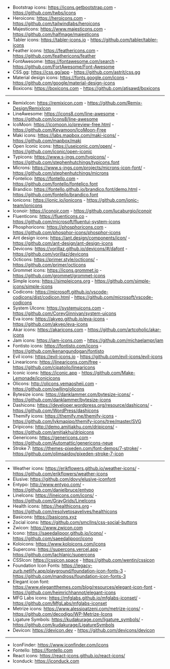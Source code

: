 
- Bootstrap icons: https://icons.getbootstrap.com - https://github.com/twbs/icons
- Heroicons: https://heroicons.com - https://github.com/tailwindlabs/heroicons
- Majesticons: https://www.majesticons.com - https://github.com/halfmage/majesticons
- Tabler icons: https://tabler-icons.io - https://github.com/tabler/tabler-icons
- Feather icons: https://feathericons.com - https://github.com/feathericons/feather
- FontAwesome: https://fontawesome.com/search - https://github.com/FortAwesome/Font-Awesome
- CSS.gg: https://css.gg/app - https://github.com/astrit/css.gg
- Material design icons: https://fonts.google.com/icons - https://github.com/google/material-design-icons
- Boxicons: https://boxicons.com - https://github.com/atisawd/boxicons

---

- RemixIcon: https://remixicon.com - https://github.com/Remix-Design/RemixIcon
- LineAwesome: https://icons8.com/line-awesome - https://github.com/icons8/line-awesome
- IcoMoon: https://icomoon.io/preview-free.html - https://github.com/Keyamoon/IcoMoon-Free
- Maki icons: https://labs.mapbox.com/maki-icons/ - https://github.com/mapbox/maki
- Open Iconic icons: https://useiconic.com/open/ - https://github.com/iconic/open-iconic
- Typicons: https://www.s-ings.com/typicons/ - https://github.com/stephenhutchings/typicons.font
- Microns: https://www.s-ings.com/projects/microns-icon-font/ - https://github.com/stephenhutchings/microns
- Fontelico: https://fontello.com - https://github.com/fontello/fontelico.font
- Brandico: https://fontello.github.io/brandico.font/demo.html - https://github.com/fontello/brandico.font
- Ionicons: https://ionic.io/ionicons - https://github.com/ionic-team/ionicons
- Iconoir: https://iconoir.com - https://github.com/lucaburgio/iconoir
- Fluenticons: https://fluenticons.co - https://github.com/microsoft/fluentui-system-icons
- Phosphoricons: https://phosphoricons.com - https://github.com/phosphor-icons/phosphor-icons
- Ant design icons: https://ant.design/components/icon/ - https://github.com/ant-design/ant-design-icons
- Devicons: https://vorillaz.github.io/devicons/#/dafont - https://github.com/vorillaz/devicons
- Octicons: https://primer.style/octicons/ - https://github.com/primer/octicons
- Grommet icons: https://icons.grommet.io - https://github.com/grommet/grommet-icons
- Simple icons: https://simpleicons.org - https://github.com/simple-icons/simple-icons
- Codicons: https://microsoft.github.io/vscode-codicons/dist/codicon.html - https://github.com/microsoft/vscode-codicons
- System UIcons: https://systemuicons.com - https://github.com/CoreyGinnivan/system-uicons
- Eva icons: https://akveo.github.io/eva-icons - https://github.com/akveo/eva-icons
- Akar icons: https://akaricons.com - https://github.com/artcoholic/akar-icons
- Jam icons: https://jam-icons.com - https://github.com/michaelampr/jam
- Fontisto icons: https://fontisto.com/icons - https://github.com/kenangundogan/fontisto
- Evil icons: https://evil-icons.io - https://github.com/evil-icons/evil-icons
- Linearicons: https://linearicons.com/free - https://github.com/cjpatoilo/linearicons
- Iconic icons: https://iconic.app - https://github.com/Make-Lemonade/iconicicons
- Olicons: http://olicons.yemaosheji.com - https://github.com/owlling/olicons
- Bytesize icons: https://danklammer.com/bytesize-icons/ - https://github.com/danklammer/bytesize-icons
- Dashicons: https://developer.wordpress.org/resource/dashicons/ - https://github.com/WordPress/dashicons
- Themify icons: https://themify.me/themify-icons - https://github.com/lykmapipo/themify-icons/tree/master/SVG
- Dripicons: http://demo.amitjakhu.com/dripicons/ - https://github.com/amitjakhu/dripicons
- Genericons: https://genericons.com - https://github.com/Automattic/genericons-neue
- Stroke 7: https://themes-pixeden.com/font-demos/7-stroke/ - https://github.com/olimsaidov/pixeden-stroke-7-icon

---

- Weather icons: https://erikflowers.github.io/weather-icons/ - https://github.com/erikflowers/weather-icons
- Elusive: https://github.com/dovy/elusive-iconfont
- Entypo: http://www.entypo.com/ - https://github.com/danielbruce/entypo
- LineIcons: https://lineicons.com/icons/ - https://github.com/GrayGrids/LineIcons
- Health icons: https://healthicons.org - https://github.com/resolvetosavelives/healthicons
- Basicons: https://basicons.xyz
- Zocial icons: https://github.com/smcllns/css-social-buttons
- Zwicon: https://www.zwicon.com
- Icono: https://saeedalipoor.github.io/icono/ - https://github.com/saeedalipoor/icono
- Koloicons: https://www.koloicons.com/icons
- Supercons: https://supercons.vercel.app - https://github.com/lachlanjc/supercons
- CSSIcon: https://cssicon.space - https://github.com/wentin/cssicon
- Foundation Icon Fonts: https://legacy-zurb.netlify.app/playground/foundation-icon-fonts-3 - https://github.com/mandross/foundation-icon-fonts-3
- Elegant icon font: https://www.elegantthemes.com/blog/resources/elegant-icon-font - https://github.com/heimrichhannot/elegant-icons
- MFG Labs icons: https://mfglabs.github.io/mfglabs-iconset/ - https://github.com/MfgLabs/mfglabs-iconset
- Metrize icons: https://www.alessioatzeni.com/metrize-icons/ - https://github.com/decodigo/WP-Metrize-Icons
- Ligature Symbols: https://kudakurage.com/ligature_symbols/ - https://github.com/kudakurage/LigatureSymbols
- Devicon: https://devicon.dev - https://github.com/devicons/devicon

---

- IconFinder: https://www.iconfinder.com/icons
- Fontello: https://fontello.com
- React icons: https://react-icons.github.io/react-icons/
- Iconduck: https://iconduck.com

